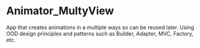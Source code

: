 # Animator_MultyView
App that creates animations in a multiple ways so can be reused later. Using OOD design principles and patterns such as Builder, Adapter, MVC, Factory, etc. 
